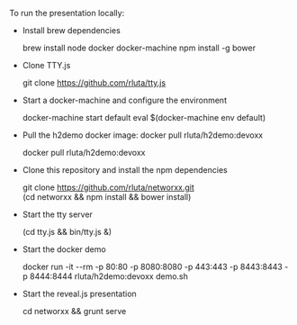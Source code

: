 To run the presentation locally:

 * Install brew dependencies

 
     brew install node docker docker-machine
     npm install -g bower
 
 * Clone TTY.js 


    git clone https://github.com/rluta/tty.js

 
 * Start a docker-machine and configure the environment
 
 
    docker-machine start default
    eval $(docker-machine env default)
 
   
 * Pull the h2demo docker image: docker pull rluta/h2demo:devoxx
 
 
    docker pull rluta/h2demo:devoxx

   
 * Clone this repository and install the npm dependencies


    git clone https://github.com/rluta/networxx.git  
    (cd networxx && npm install && bower install)
  
  
 * Start the tty server
 
 
    (cd tty.js && bin/tty.js &)
 
   
 * Start the docker demo
 
 
    docker run -it --rm -p 80:80 -p 8080:8080 -p 443:443 -p 8443:8443 -p 8444:8444 rluta/h2demo:devoxx demo.sh
 
   
 * Start the reveal.js presentation
 
 
    cd networxx && grunt serve
   
   
